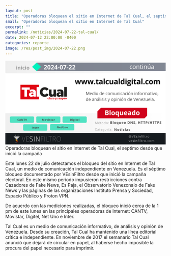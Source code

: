 ```yaml
---
layout: post
title: "Operadoras bloquean el sitio en Internet de Tal Cual, el septimo desde que inició la campaña"
small: "Operadoras bloquean el sitio en Internet de Tal Cual"
excerpt: ""
permalink: /noticias/2024-07-22-tal-cual/
date: 2024-07-12 22:00:00 -0400
categories: reporte
image: /res/post_img/2024-07-22.png
---
```

![](/res/post_img/2024-07-22.png)
Operadoras bloquean el sitio en Internet de Tal Cual, el septimo desde que inició la campaña

Este lunes 22 de julio detectamos el bloqueo del sitio en Internet de Tal Cual, un medio de comunicación independiente en Venezuela. Es el séptimo bloqueo documentado por VEsinFiltro desde que inició la campaña electoral. En este mismo período impusieron restricciones contra Cazadores de Fake News, Es Paja, el Observatorio Venezonalo de Fake News y las páginas de las organizaciones Instituto Prensa y Sociedad, Espacio Público y Proton VPN. 

De acuerdo con las mediciones realizadas, el bloqueo inició cerca de la 1 pm de este lunes en las principales operadoras de Internet: CANTV, Movistar, Digitel, Net Uno e Inter.

Tal Cual es un medio de comunicación informativo, de análisis y opinión de Venezuela. Desde su creación, Tal Cual ha mantenido una línea editorial crítica e independiente. En noviembre de 2017 el semanario Tal Cual anunció que dejará de circular en papel, al haberse hecho imposible la procura del papel necesario para imprimir.

